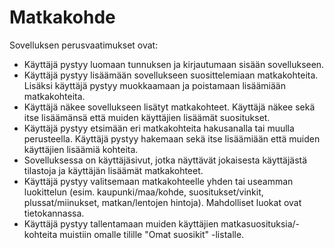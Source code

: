 # Matkakohde

Sovelluksen perusvaatimukset ovat:

- Käyttäjä pystyy luomaan tunnuksen ja kirjautumaan sisään sovellukseen.
- Käyttäjä pystyy lisäämään sovellukseen suosittelemiaan matkakohteita. Lisäksi käyttäjä pystyy muokkaamaan ja poistamaan lisäämiään matkakohteita.
- Käyttäjä näkee sovellukseen lisätyt matkakohteet. Käyttäjä näkee sekä itse lisäämänsä että muiden käyttäjien lisäämät suositukset.
- Käyttäjä pystyy etsimään eri matkakohteita hakusanalla tai muulla perusteella. Käyttäjä pystyy hakemaan sekä itse lisäämiään että muiden käyttäjien lisäämiä kohteita.
- Sovelluksessa on käyttäjäsivut, jotka näyttävät jokaisesta käyttäjästä tilastoja ja käyttäjän lisäämät matkakohteet.
- Käyttäjä pystyy valitsemaan matkakohteelle yhden tai useamman luokittelun (esim. kaupunki/maa/kohde, suositukset/vinkit, plussat/miinukset, matkan/lentojen hintoja). Mahdolliset luokat ovat tietokannassa.
- Käyttäjä pystyy tallentamaan muiden käyttäjien matkasuosituksia/-kohteita muistiin omalle tilille "Omat suosikit" -listalle.
